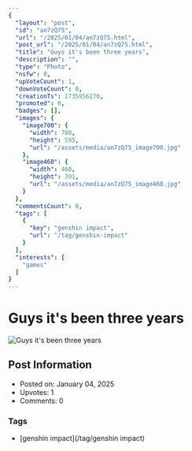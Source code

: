 ```yaml
---
{
  "layout": "post",
  "id": "an7zQ75",
  "url": "/2025/01/04/an7zQ75.html",
  "post_url": "/2025/01/04/an7zQ75.html",
  "title": "Guys it's been three years",
  "description": "",
  "type": "Photo",
  "nsfw": 0,
  "upVoteCount": 1,
  "downVoteCount": 0,
  "creationTs": 1735956270,
  "promoted": 0,
  "badges": [],
  "images": {
    "image700": {
      "width": 700,
      "height": 595,
      "url": "/assets/media/an7zQ75_image700.jpg"
    },
    "image460": {
      "width": 460,
      "height": 391,
      "url": "/assets/media/an7zQ75_image460.jpg"
    }
  },
  "commentsCount": 0,
  "tags": [
    {
      "key": "genshin impact",
      "url": "/tag/genshin-impact"
    }
  ],
  "interests": [
    "games"
  ]
}
---
```


# Guys it's been three years

![Guys it's been three years](/assets/media/an7zQ75_image700.jpg)

## Post Information

- Posted on: January 04, 2025
- Upvotes: 1
- Comments: 0

### Tags

- [genshin impact](/tag/genshin impact)
